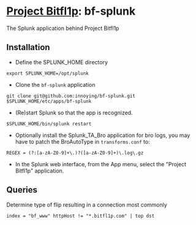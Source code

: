 # [Project Bitfl1p](https://www.bitfl1p.com): bf-splunk
The Splunk application behind Project Bitfl1p

## Installation
* Define the SPLUNK_HOME directory
```shell
export SPLUNK_HOME=/opt/splunk
```
* Clone the `bf-splunk` application
```shell
git clone git@github.com:innoying/bf-splunk.git $SPLUNK_HOME/etc/apps/bf-splunk
```
* (Re)start Splunk so that the app is recognized.
```shell
$SPLUNK_HOME/bin/splunk restart
```
* Optionally install the Splunk_TA_Bro application for bro logs, you may have to patch the BroAutoType in `transforms.conf` to:
```
REGEX = (?:[a-zA-Z0-9]+\.)?([a-zA-Z0-9]+)\.log\.gz
```
* In the Splunk web interface, from the App menu, select the "Project Bitfl1p" application.

## Queries
Determine type of flip resulting in a connection most commonly
```
index = "bf_www" httpHost != "*.bitfl1p.com" | top dst
```
